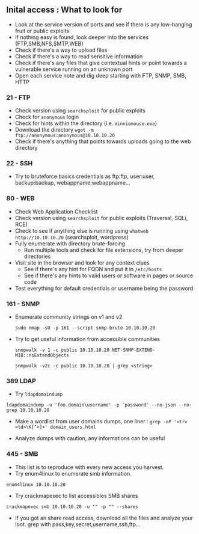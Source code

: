 
## Inital access : What to look for

* Look at the service version of ports and see if there is any low-hanging fruit or public exploits
* If nothing easy is found, look deeper into the services (FTP,SMB,NFS,SMTP,WEB)
* Check if there's a way to upload files
* Check if there's a way to read sensitive information
* Check if there's any files that give contextual hints or point towards a vulnerable service running on an unknown port
* Open each service note and dig deep starting with FTP, SNMP, SMB, HTTP

### 21 - FTP

* Check version using `searchsploit` for public exploits
* Check for `anonymous` login
* Check for hints within the directory (i.e. `minniemouse.exe`)
* Download the directory `wget -m ftp://anonymous:anonymous@10.10.10.20`
* Check if there's anything that points towards uploads going to the web directory

### 22 - SSH

* Try to bruteforce basics credentials as ftp:ftp, user:user, backup:backup, webappname:webappname... 

### 80 - WEB

* Check Web Application Checklist
* Check version using `searchsploit` for public exploits (Traversal, SQLi, RCE)
* Check to see if anything else is running using `whatweb http://10.10.10.20` (searchsploit, wordpress)
* Fully enumerate with directory brute-forcing
	* Run multiple tools and check for file extensions, try from deeper directories
* Visit site in the browser and look for any context clues
	* See if there's any hint for FQDN and put it in `/etc/hosts`
	* See if there's any hints to valid users or software in pages or source code
* Test everything for default credentials or username being the password

### 161 - SNMP
* Enumerate community strings on v1 and v2
 
	 `sudo nmap -sU -p 161 --script snmp-brute 10.10.10.20`
  
* Try to get useful information from accessible communities
 
	 `snmpwalk -v 1 -c public 10.10.10.20 NET-SNMP-EXTEND-MIB::nsExtendObjects`
  
	 `snmpwalk -v2c -c public 10.10.10.20 | grep <string>`


### 389 LDAP

* Try `ldapdomaindump`

 `ldapdomaindump -u 'foo.domain\username' -p 'password' --no-json --no-grep 10.10.10.20`

* Make a wordlist from user domains dumps, one liner :
  `grep -oP '<tr><td>\K[^<]+' domain_users.html`

* Analyze dumps with caution, any informations can be useful




 ### 445 - SMB

* This list is to reproduce with every new access you harvest.
* Try enum4linux to enumerate smb information.

`enum4linux 10.10.10.20`

* Try crackmapexec to list accessibles SMB shares

`crackmapexec smb 10.10.10.20 -u "" -p "" --shares` 

* If you got an share read access, download all the files and analyze your loot. grep with pass,key,secret,username,ssh,ftp...


  







